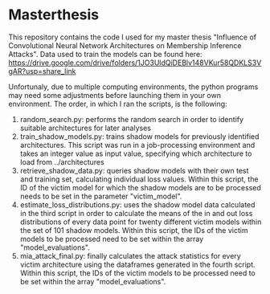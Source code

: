 # Masterthesis
This repository contains the code I used for my master thesis "Influence of Convolutional Neural Network Architectures on Membership Inference Attacks". Data used to train the models can be found here: https://drive.google.com/drive/folders/1JO3UldQiDEBlv148VKur58QDKLS3VgAR?usp=share_link

Unfortunaly, due to multiple computing environments, the python programs may need some adjustments before launching them in your own environment. The order, in which I ran the scripts, is the following:
1. random_search.py: performs the random search in order to identify suitable architectures for later analyses
2. train_shadow_models.py: trains shadow models for previously identified architectures. This script was run in a job-processing environment and takes an integer value as input value, specifying which architecture to load from ../architectures
3. retrieve_shadow_data.py: queries shadow models with their own test and training set, calculating individual loss values. Within this script, the ID of the victim model for which the shadow models are to be processed needs to be set in the parameter "victim_model".
4. estimate_loss_distributions.py: uses the shadow model data calculated in the third script in order to calculate the means of the in and out loss distributions of every data point for twenty different victim models within the set of 101 shadow models. Within this script, the IDs of the victim models to be processed need to be set within the array "model_evaluations".
5. mia_attack_final.py: finally calculates the attack statistics for every victim architecture using the dataframes generated in the fourth script. Within this script, the IDs of the victim models to be processed need to be set within the array "model_evaluations".
